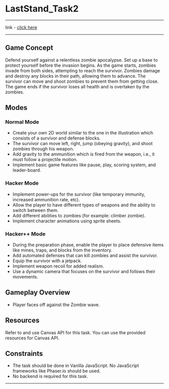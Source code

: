 # LastStand_Task2
---
link - [click here](https://varunharsha64.github.io/LastStand_Task2/)

---

## Game Concept
Defend yourself against a relentless zombie apocalypse. Set up a base to protect yourself before the invasion begins. As the game starts, zombies invade from both sides, attempting to reach the survivor. Zombies damage and destroy any blocks in their path, allowing them to advance. The survivor can move and shoot zombies to prevent them from getting close. The game ends if the survivor loses all health and is overtaken by the zombies.

## Modes

### Normal Mode
- Create your own 2D world similar to the one in the illustration which consists of a survivor and defense blocks.
- The survivor can move left, right, jump (obeying gravity), and shoot zombies through his weapon.
- Add gravity to the ammunition which is fired from the weapon, i.e., it must follow a projectile motion.
- Implement basic game features like pause, play, scoring system, and leader-board.

### Hacker Mode
- Implement power-ups for the survivor (like temporary immunity, increased ammunition rate, etc).
- Allow the player to have different types of weapons and the ability to switch between them.
- Add different abilities to zombies (for example: climber zombie).
- Implement character animations using sprite sheets.

### Hacker++ Mode
- During the preparation phase, enable the player to place defensive items like mines, traps, and blocks from the inventory.
- Add automated defenses that can kill zombies and assist the survivor.
- Equip the survivor with a jetpack.
- Implement weapon recoil for added realism.
- Use a dynamic camera that focuses on the survivor and follows their movements.

## Gameplay Overview
- Player faces off against the Zombie wave.

## Resources
Refer to and use Canvas API for this task. You can use the provided resources for Canvas API.

## Constraints
- The task should be done in Vanilla JavaScript. No JavaScript frameworks like Phaser.io should be used.
- No backend is required for this task.

---
